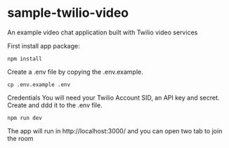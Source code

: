 # sample-twilio-video
An example video chat application built with Twilio video services

First install app package:
```
npm install
```

Create a .env file by copying the .env.example.
```
cp .env.example .env
```
Credentials
You will need your Twilio Account SID, an API key and secret. Create and ddd it to the .env file.

```
npm run dev
```

The app will run in http://localhost:3000/ and you can open two tab to join the room
